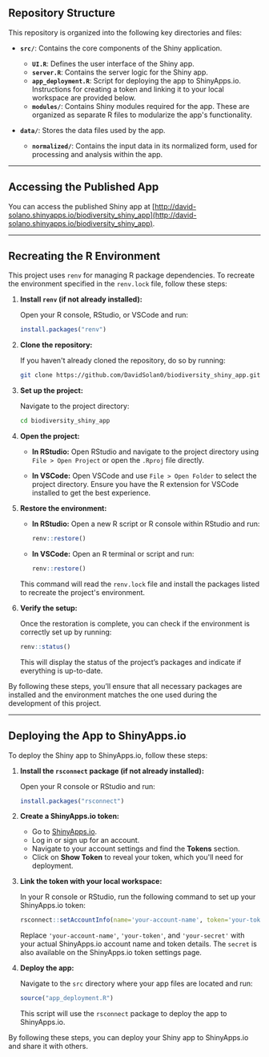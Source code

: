 ## Repository Structure

This repository is organized into the following key directories and files:

- **`src/`**: Contains the core components of the Shiny application.
  - **`UI.R`**: Defines the user interface of the Shiny app.
  - **`server.R`**: Contains the server logic for the Shiny app.
  - **`app_deployment.R`**: Script for deploying the app to ShinyApps.io. Instructions for creating a token and linking it to your local workspace are provided below.
  - **`modules/`**: Contains Shiny modules required for the app. These are organized as separate R files to modularize the app's functionality.

- **`data/`**: Stores the data files used by the app.
  - **`normalized/`**: Contains the input data in its normalized form, used for processing and analysis within the app.

---

## Accessing the Published App

You can access the published Shiny app at [http://david-solano.shinyapps.io/biodiversity_shiny_app](http://david-solano.shinyapps.io/biodiversity_shiny_app).

---

## Recreating the R Environment

This project uses `renv` for managing R package dependencies. To recreate the environment specified in the `renv.lock` file, follow these steps:

1. **Install `renv` (if not already installed):**

   Open your R console, RStudio, or VSCode and run:
   ```r
   install.packages("renv")
   ```

2. **Clone the repository:**

   If you haven't already cloned the repository, do so by running:
   ```sh
   git clone https://github.com/DavidSolan0/biodiversity_shiny_app.git
   ```

3. **Set up the project:**

   Navigate to the project directory:
   ```sh
   cd biodiversity_shiny_app
   ```

4. **Open the project:**

   - **In RStudio:** Open RStudio and navigate to the project directory using `File > Open Project` or open the `.Rproj` file directly.

   - **In VSCode:** Open VSCode and use `File > Open Folder` to select the project directory. Ensure you have the R extension for VSCode installed to get the best experience.

5. **Restore the environment:**

   - **In RStudio:** Open a new R script or R console within RStudio and run:
     ```r
     renv::restore()
     ```

   - **In VSCode:** Open an R terminal or script and run:
     ```r
     renv::restore()
     ```

   This command will read the `renv.lock` file and install the packages listed to recreate the project's environment.

6. **Verify the setup:**

   Once the restoration is complete, you can check if the environment is correctly set up by running:
   ```r
   renv::status()
   ```
   This will display the status of the project’s packages and indicate if everything is up-to-date.

By following these steps, you’ll ensure that all necessary packages are installed and the environment matches the one used during the development of this project.

---

## Deploying the App to ShinyApps.io

To deploy the Shiny app to ShinyApps.io, follow these steps:

1. **Install the `rsconnect` package (if not already installed):**

   Open your R console or RStudio and run:
   ```r
   install.packages("rsconnect")
   ```

2. **Create a ShinyApps.io token:**

   - Go to [ShinyApps.io](https://www.shinyapps.io/).
   - Log in or sign up for an account.
   - Navigate to your account settings and find the **Tokens** section.
   - Click on **Show Token** to reveal your token, which you'll need for deployment.

3. **Link the token with your local workspace:**

   In your R console or RStudio, run the following command to set up your ShinyApps.io token:
   ```r
   rsconnect::setAccountInfo(name='your-account-name', token='your-token', secret='your-secret')
   ```
   Replace `'your-account-name'`, `'your-token'`, and `'your-secret'` with your actual ShinyApps.io account name and token details. The `secret` is also available on the ShinyApps.io token settings page.

4. **Deploy the app:**

   Navigate to the `src` directory where your app files are located and run:
   ```r
   source("app_deployment.R")
   ```
   This script will use the `rsconnect` package to deploy the app to ShinyApps.io.

By following these steps, you can deploy your Shiny app to ShinyApps.io and share it with others.